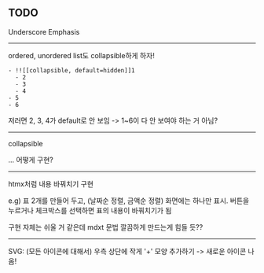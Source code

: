 ## TODO

Underscore Emphasis

---

ordered, unordered list도 collapsible하게 하자!

```
- !![[collapsible, default=hidden]]1
  - 2
  - 3
  - 4
- 5
- 6
```

저러면 2, 3, 4가 default로 안 보임 -> 1~6이 다 안 보여야 하는 거 아님?

---

collapsible

... 어떻게 구현?

---

htmx처럼 내용 바꿔치기 구현

e.g) 표 2개를 만들어 두고, (날짜순 정렬, 금액순 정렬) 화면에는 하나만 표시. 버튼을 누르거나 체크박스를 선택하면 표의 내용이 바꿔치기가 됨

구현 자체는 쉬울 거 같은데 mdxt 문법 깔끔하게 만드는게 힘들 듯??

---

SVG: (모든 아이콘에 대해서) 우측 상단에 작게 '+' 모양 추가하기 -> 새로운 아이콘 나옴!
